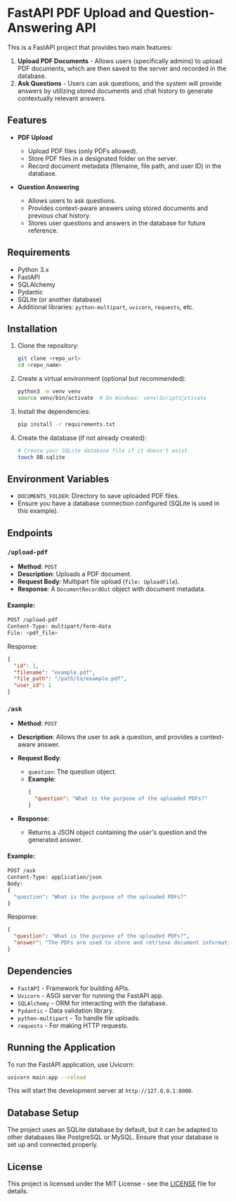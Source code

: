 
# FastAPI PDF Upload and Question-Answering API

This is a FastAPI project that provides two main features:
1. **Upload PDF Documents** - Allows users (specifically admins) to upload PDF documents, which are then saved to the server and recorded in the database.
2. **Ask Questions** - Users can ask questions, and the system will provide answers by utilizing stored documents and chat history to generate contextually relevant answers.

## Features

- **PDF Upload**
  - Upload PDF files (only PDFs allowed).
  - Store PDF files in a designated folder on the server.
  - Record document metadata (filename, file path, and user ID) in the database.

- **Question Answering**
  - Allows users to ask questions.
  - Provides context-aware answers using stored documents and previous chat history.
  - Stores user questions and answers in the database for future reference.

## Requirements

- Python 3.x
- FastAPI
- SQLAlchemy
- Pydantic
- SQLite (or another database)
- Additional libraries: `python-multipart`, `uvicorn`, `requests`, etc.

## Installation

1. Clone the repository:
   ```bash
   git clone <repo_url>
   cd <repo_name>
   ```

2. Create a virtual environment (optional but recommended):
   ```bash
   python3 -m venv venv
   source venv/bin/activate  # On Windows: venv\Scriptsctivate
   ```

3. Install the dependencies:
   ```bash
   pip install -r requirements.txt
   ```

4. Create the database (if not already created):
   ```bash
   # Create your SQLite database file if it doesn't exist
   touch DB.sqlite
   ```

## Environment Variables

- `DOCUMENTS_FOLDER`: Directory to save uploaded PDF files.
- Ensure you have a database connection configured (SQLite is used in this example).

## Endpoints

### `/upload-pdf`

- **Method**: `POST`
- **Description**: Uploads a PDF document.
- **Request Body**: Multipart file upload (`file: UploadFile`).
- **Response**: A `DocumentRecordOut` object with document metadata.

#### Example:
```bash
POST /upload-pdf
Content-Type: multipart/form-data
File: <pdf_file>
```

Response:
```json
{
  "id": 1,
  "filename": "example.pdf",
  "file_path": "/path/to/example.pdf",
  "user_id": 1
}
```

### `/ask`

- **Method**: `POST`
- **Description**: Allows the user to ask a question, and provides a context-aware answer.
- **Request Body**:
  - `question`: The question object.
  - **Example**:
    ```json
    {
      "question": "What is the purpose of the uploaded PDFs?"
    }
    ```

- **Response**:
  - Returns a JSON object containing the user's question and the generated answer.
  
#### Example:
```bash
POST /ask
Content-Type: application/json
Body: 
{
  "question": "What is the purpose of the uploaded PDFs?"
}
```

Response:
```json
{
  "question": "What is the purpose of the uploaded PDFs?",
  "answer": "The PDFs are used to store and retrieve document information."
}
```

## Dependencies

- `FastAPI` - Framework for building APIs.
- `Uvicorn` - ASGI server for running the FastAPI app.
- `SQLAlchemy` - ORM for interacting with the database.
- `Pydantic` - Data validation library.
- `python-multipart` - To handle file uploads.
- `requests` - For making HTTP requests.

## Running the Application

To run the FastAPI application, use Uvicorn:
```bash
uvicorn main:app --reload
```

This will start the development server at `http://127.0.0.1:8000`.

## Database Setup

The project uses an SQLite database by default, but it can be adapted to other databases like PostgreSQL or MySQL. Ensure that your database is set up and connected properly.

## License

This project is licensed under the MIT License - see the [LICENSE](LICENSE) file for details.
